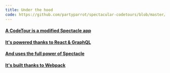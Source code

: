 ```yaml
---
title: Under the hood
code: https://github.com/partyparrot/spectacular-codetours/blob/master/package.json
---
```


<a href="https://github.com/partyparrot/spectacular-codetours/blob/master/package.json#L2-L4"><h4>A CodeTour is a modified Spectacle app</h4></a>

<a href="https://github.com/partyparrot/spectacular-codetours/blob/master/package.json#L16-L20"><h4>It's powered thanks to React & GraphQL</h4></a>

<a href="https://github.com/partyparrot/spectacular-codetours/blob/master/package.json#L21-L22"><h4>And uses the full power of Spectacle</h4></a>

<a href="https://github.com/partyparrot/spectacular-codetours/blob/master/package.json#L64-L66"><h4>It's built thanks to Webpack</h4></a>
